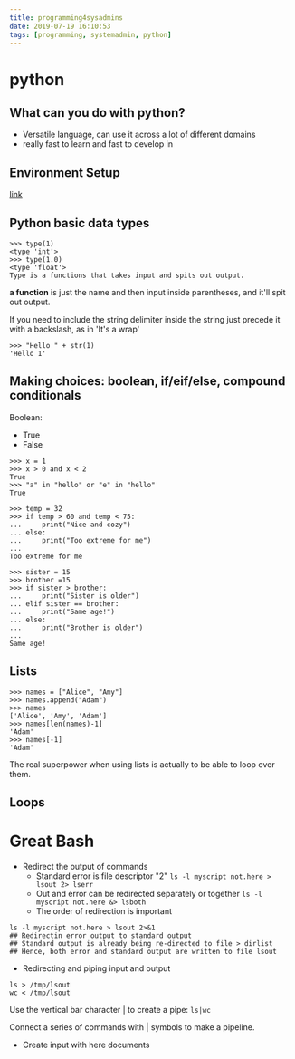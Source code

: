```yaml
---
title: programming4sysadmins
date: 2019-07-19 16:10:53
tags: [programming, systemadmin, python]
---
```

# python
## What can you do with python?
- Versatile language, can use it across a lot of different domains
- really fast to learn and fast to develop in
## Environment Setup
[link](https://wiki.openhatch.org/wiki/O%27Reilly_Introduction_to_Python)
## Python basic data types
```
>>> type(1)
<type 'int'>
>>> type(1.0)
<type 'float'>
Type is a functions that takes input and spits out output.
```
**a function** is just the name and then input inside parentheses, and it'll spit out output.

If you need to include the string delimiter inside the string just precede it with a backslash, as in 'It\'s a wrap'
```
>>> "Hello " + str(1)
'Hello 1'
```
## Making choices: boolean, if/eif/else, compound conditionals
Boolean:
- True
- False
```
>>> x = 1
>>> x > 0 and x < 2
True
>>> "a" in "hello" or "e" in "hello"
True

>>> temp = 32
>>> if temp > 60 and temp < 75:
...     print("Nice and cozy")
... else:
...     print("Too extreme for me")
...
Too extreme for me

>>> sister = 15
>>> brother =15
>>> if sister > brother:
...     print("Sister is older")
... elif sister == brother:
...     print("Same age!")
... else:
...     print("Brother is older")
...
Same age!
```
## Lists
```
>>> names = ["Alice", "Amy"]
>>> names.append("Adam")
>>> names
['Alice', 'Amy', 'Adam']
>>> names[len(names)-1]
'Adam'
>>> names[-1]
'Adam'
```
The real superpower when using lists is actually to be able to loop over them.

## Loops

# Great Bash
- Redirect the output of commands
  - Standard error is file descriptor "2" `ls -l myscript not.here > lsout 2> lserr`
  - Out and error can be redirected separately or together `ls -l myscript not.here &> lsboth`
  - The order of redirection is important
```
ls -l myscript not.here > lsout 2>&1
## Redirectin error output to standard output
## Standard output is already being re-directed to file > dirlist
## Hence, both error and standard output are written to file lsout
```
- Redirecting and piping input and output
```
ls > /tmp/lsout
wc < /tmp/lsout
```
Use the vertical bar character | to create a pipe: `ls|wc`

Connect a series of commands with | symbols to make a pipeline.

- Create input with here documents

